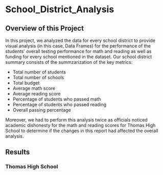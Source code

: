 # School_District_Analysis
## Overview of this Project 

In this project, we analyzed the data for every school district to provide visual analysis (in this case, Data Frames) for the performance of the students' overall testing performance for math and reading as well as funding for every school mentioned in the dataset. Our school district summary consists of the summzarization of the key metrics:

- Total number of students
- Total number of schools
- Total budget
- Average math score
- Average reading score
- Percentage of students who passed math
- Percentage of students who passed reading
- Overall passing percentage

Moreover, we had to perform this analysis twice as officials noticed academic dishonesty for the math and reading scores for Thomas High School to determine if the changes in this report had affected the overall analysis. 

## Results 

### Thomas High School

